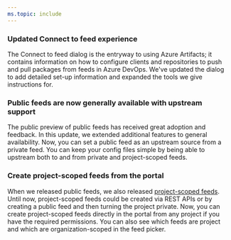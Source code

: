 ```yaml
---
ms.topic: include
---
```


### Updated Connect to feed experience

The Connect to feed dialog is the entryway to using Azure Artifacts; it contains information on how to configure clients and repositories to push and pull packages from feeds in Azure DevOps. We've updated the dialog to add detailed set-up information and expanded the tools we give instructions for.

### Public feeds are now generally available with upstream support

The public preview of public feeds has received great adoption and feedback. In this update, we extended additional features to general availability. Now, you can set a public feed as an upstream source from a private feed. You can keep your config files simple by being able to upstream both to and from private and project-scoped feeds.

### Create project-scoped feeds from the portal

When we released public feeds, we also released [project-scoped feeds](/azure/devops/artifacts/concepts/feeds?view=azure-devops). Until now, project-scoped feeds could be created via REST APIs or by creating a public feed and then turning the project private. Now, you can create project-scoped feeds directly in the portal from any project if you have the required permissions. You can also see which feeds are project and which are organization-scoped in the feed picker.